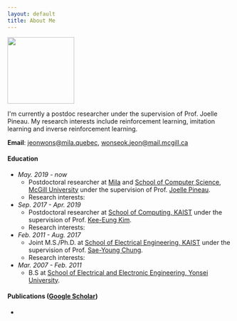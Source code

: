 ```yaml
---
layout: default
title: About Me
---
```

<img src="https://wsjeon.github.io/images/me.png" width="150"/>


I'm currently a postdoc researcher under the supervision of Prof. Joelle Pineau. My research interests include reinforcement learning, imitation learning and inverse reinforcement learning.



**Email**: [jeonwons@mila.quebec](mailto:jeonwons@mila.quebec), [wonseok.jeon@mail.mcgill.ca](mailto:wonseok.jeon@mail.mcgill.ca)

#### Education
- *May. 2019 - now*
  - Postdoctoral researcher at [Mila](https://mila.quebec/) and [School of Computer Science, McGill University](https://cs.mcgill.ca/) under the supervision of Prof. [Joelle Pineau](https://www.cs.mcgill.ca/~jpineau/).
  - Research interests:
- *Sep. 2017 - Apr. 2019*
  - Postdoctoral researcher at [School of Computing, KAIST](https://cs.kaist.ac.kr/) under the supervision of Prof. [Kee-Eung Kim](http://ailab.kaist.ac.kr/).
  - Research interests:
- *Feb. 2011 - Aug. 2017*
  - Joint M.S./Ph.D. at [School of Electrical Engineering, KAIST](http://ee.kaist.ac.kr/) under the supervision of Prof. [Sae-Young Chung](http://itml.kaist.ac.kr/).
  - Research interests:
- *Mar. 2007 - Feb. 2011*
  - B.S at [School of Electrical and Electronic Engineering, Yonsei University](http://ee.yonsei.ac.kr/).

#### Publications ([Google Scholar](https://scholar.google.com/citations?hl=en&user=ETQY9KAAAAAJ&view_op=list_works&sortby=pubdate))
-
